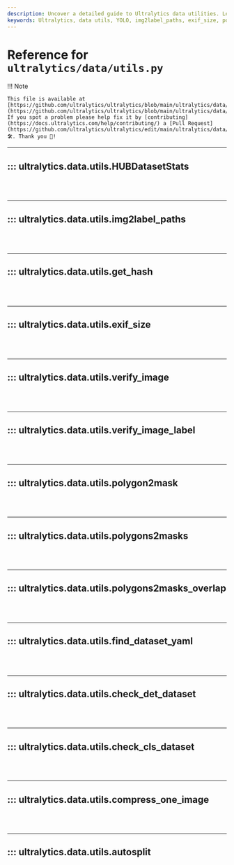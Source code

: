 ```yaml
---
description: Uncover a detailed guide to Ultralytics data utilities. Learn functions from img2label_paths to autosplit, all boosting your YOLO model’s efficiency.
keywords: Ultralytics, data utils, YOLO, img2label_paths, exif_size, polygon2mask, polygons2masks_overlap, check_cls_dataset, delete_dsstore, autosplit
---
```


# Reference for `ultralytics/data/utils.py`

!!! Note

    This file is available at [https://github.com/ultralytics/ultralytics/blob/main/ultralytics/data/utils.py](https://github.com/ultralytics/ultralytics/blob/main/ultralytics/data/utils.py). If you spot a problem please help fix it by [contributing](https://docs.ultralytics.com/help/contributing/) a [Pull Request](https://github.com/ultralytics/ultralytics/edit/main/ultralytics/data/utils.py) 🛠️. Thank you 🙏!

---
## ::: ultralytics.data.utils.HUBDatasetStats
<br><br>

---
## ::: ultralytics.data.utils.img2label_paths
<br><br>

---
## ::: ultralytics.data.utils.get_hash
<br><br>

---
## ::: ultralytics.data.utils.exif_size
<br><br>

---
## ::: ultralytics.data.utils.verify_image
<br><br>

---
## ::: ultralytics.data.utils.verify_image_label
<br><br>

---
## ::: ultralytics.data.utils.polygon2mask
<br><br>

---
## ::: ultralytics.data.utils.polygons2masks
<br><br>

---
## ::: ultralytics.data.utils.polygons2masks_overlap
<br><br>

---
## ::: ultralytics.data.utils.find_dataset_yaml
<br><br>

---
## ::: ultralytics.data.utils.check_det_dataset
<br><br>

---
## ::: ultralytics.data.utils.check_cls_dataset
<br><br>

---
## ::: ultralytics.data.utils.compress_one_image
<br><br>

---
## ::: ultralytics.data.utils.autosplit
<br><br>
